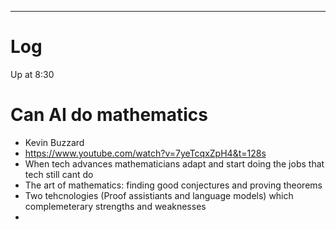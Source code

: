 
---

# Log

Up at 8:30 

# Can AI do mathematics
- Kevin Buzzard
- https://www.youtube.com/watch?v=7yeTcqxZpH4&t=128s
- When tech advances mathematicians adapt and start doing the jobs that tech still cant do
- The art of mathematics: finding good conjectures and proving theorems 
- Two tehcnologies (Proof assistiants and language models) which complemeterary strengths and weaknesses
- 